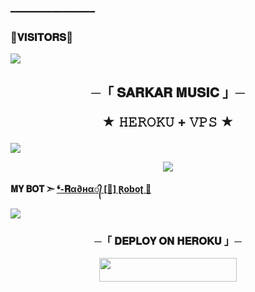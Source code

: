 ━━━━━━━━━━━━━━━━
### 🌷𝐕𝐈𝐒𝐈𝐓𝐎𝐑𝐒🌷

<!--
**_ll_SARKAR_BABY_ll** is a ✨ _special_ ✨ repository because its `README.md` (this file) appears on your GitHub profile.


<p align="center">
    <b>ᴠɪsɪᴛᴏʀs</b><br>
 -->    <img align="middle" src="https://profile-counter.glitch.me/_ll_SARKAR_BABY_ll/count.svg" />
</p>




<h2 align="center">
    ─「 𝐒𝐀𝐑𝐊𝐀𝐑 𝐌𝐔𝐒𝐈𝐂 」─

★ 𝙷𝙴𝚁𝙾𝙺𝚄 + 𝚅𝙿𝚂 ★
</h2>
<img src="https://readme-typing-svg.herokuapp.com?color=FF0000&width=420&lines=♦𝙳𝙴𝙿𝙻𝙾𝚈+𝙾𝙽+𝙷𝙴𝚁𝙾𝙺𝚄♦;♨️+𝙽𝙾+𝙷𝙴𝚁𝙾𝙺𝚄+𝙱𝙰𝙽+𝙸𝚂𝚂𝚄𝙴+𝙰𝙻𝚂𝙾+𝚅𝙿𝚂+𝙳𝙴𝙿𝙻𝙾𝚈+📍+𝙿𝚁𝙴𝚂𝙴𝙽𝚃;🎭+𝙿𝙾𝚆𝙴𝚁𝙳+𝙱𝚈+𝐒𝐀𝐑𝐊𝐀𝐑+𝐎𝐏+𝐁𝐎𝐋𝐓𝐄+🎭">
<p align="center">
  <img src="https://telegra.ph/file/b30cb38e28a79cef71747.jpg">
</p>

**𝐌𝐘 𝐁𝐎𝐓 ➣ [❛-𝐑α∂нα᭄ [🚩] Ɽoboʈ 🎸](https://t.me/ll_RADHA_MUSICBOT)**



<img src="https://readme-typing-svg.herokuapp.com?color=FF0000&width=420&lines=⚠️𝗙𝗢𝗥𝗞+𝗧𝗛𝗜𝗦+𝗥𝗘𝗣𝗢+𝗙𝗜𝗥𝗦𝗧𝗟𝗬⚠️">


<h3 align="center">
    ─「 𝐃𝐄𝐏𝐋𝐎𝐘 𝐎𝐍 𝐇𝐄𝐑𝐎𝐊𝐔 」─
</h3>

<p align="center"><a href="https://dashboard.heroku.com/new?template=https://github.com/SARKAROP123/AnonXMusic"> <img src="https://img.shields.io/badge/Deploy%20On%20Heroku-black?style=for-the-badge&logo=heroku" width="220" height="38.45"/></a></p>

<h3 align="center">
